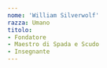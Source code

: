 ```yaml
---
nome: 'William Silverwolf'
razza: Umano
titolo:
- Fondatore
- Maestro di Spada e Scudo
- Insegnante
---
```

